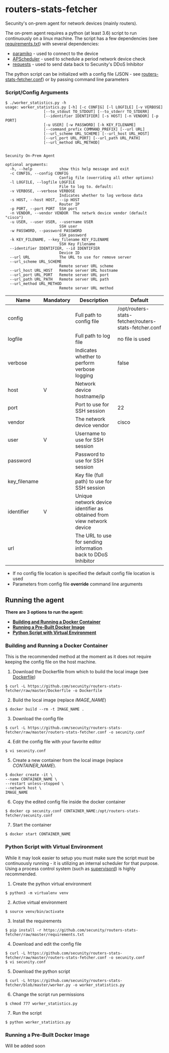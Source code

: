 # routers-stats-fetcher
Secunity's on-prem agent for network devices (mainly routers).

The on-prem agent requires a python (at least 3.6) script to run continuously on a linux machine. The script has a few dependencies (see [requirements.txt](requirements.txt)) with several dependencies:
- [paramiko](http://www.paramiko.org/) - used to connect to the device
- [APScheduler](https://apscheduler.readthedocs.io/) - used to schedule a period network device check
- [requests](https://requests.readthedocs.io/) - used to send data back to Secunity's DDoS Inhibitor

The python script can be initialized with a config file (JSON - see [routers-stats-fetcher.conf](routers-stats-fetcher.conf)) or by passing command line parameters

### Script/Config Arguments
```shell script
$ ./worker_statistics.py -h
usage: worker_statistics.py [-h] [-c CONFIG] [-l LOGFILE] [-v VERBOSE]
                 [--to_stdout TO_STDOUT] [--to_stderr TO_STDERR]
                 [--identifier IDENTIFIER] [-s HOST] [-n VENDOR] [-p PORT]
                 [-u USER] [-w PASSWORD] [-k KEY_FILENAME]
                 [--command_prefix COMMAND_PREFIX] [--url URL]
                 [--url_scheme URL_SCHEME] [--url_host URL_HOST]
                 [--url_port URL_PORT] [--url_path URL_PATH]
                 [--url_method URL_METHOD]


Secunity On-Prem Agent

optional arguments:
  -h, --help            show this help message and exit
  -c CONFIG, --config CONFIG
                        Config file (overriding all other options)
  -l LOGFILE, --logfile LOGFILE
                        File to log to. default:
  -v VERBOSE, --verbose VERBOSE
                        Indicates whether to log verbose data
  -s HOST, --host HOST, --ip HOST
                        Router IP
  -p PORT, --port PORT  SSH port
  -n VENDOR, --vendor VENDOR  The netwrk device vendor (default "cisco")
  -u USER, --user USER, --username USER
                        SSH user
  -w PASSWORD, --password PASSWORD
                        SSH password
  -k KEY_FILENAME, --key_filename KEY_FILENAME
                        SSH Key Filename
  --identifier IDENTIFIER, --id IDENTIFIER
                        Device ID
  --url URL             The URL to use for remove server
  --url_scheme URL_SCHEME
                        Remote server URL scheme
  --url_host URL_HOST   Remote server URL hostname
  --url_port URL_PORT   Remote server URL port
  --url_path URL_PATH   Remote server URL path
  --url_method URL_METHOD
                        Remote server URL method

```

| Name | Mandatory | Description | Default |
| --- | --- | --- | --- |
| config | | Full path to config file | /opt/routers-stats-fetcher/routers-stats-fetcher.conf |
| logfile | | Full path to log file | no file is used |
| verbose | | Indicates whether to perform verbose logging | false |
| host | V | Network device hostname/ip | |
| port | | Port to use for SSH session | 22 |
| vendor | | The network device vendor | cisco |
| user | V | Username to use for SSH session | |
| password | | Password to use for SSH session | |
| key_filename | | Key file (full path) to use for SSH session | |
| identifier | V | Unique network device identifier as obtained from view network device | | 
| url | | The URL to use for sending information back to DDoS Inhibitor |

* If no config file location is specified the default config file location is used
* Parameters from config file **override** command line arguments


## Running the agent
**There are 3 options to run the agent:**
* **[Building and Running a Docker Container](#Building-and-Running-a-Docker-Container)**<br>
* **[Running a Pre-Built Docker Image](#Running-a-Pre-Built-Docker-Image)**<br>
* **[Python Script with Virtual Environment](#Python-Script-with-Virtual-Environment)**

### Building and Running a Docker Container
This is the recommended method at the moment as it does not require keeping the config file on the host machine.

1. Download the Dockerfile from which to build the local image (see [Dockerfile](Dockerfile))
```shell script
$ curl -L https://github.com/secunity/routers-stats-fetcher/raw/master/Dockerfile -o Dockerfile
```

2. Build the local image (replace *IMAGE_NAME*)
```shell script
$ docker build --rm -t IMAGE_NAME .
```

3. Download the config file
```shell script
$ curl -L https://github.com/secunity/routers-stats-fetcher/raw/master/routers-stats-fetcher.conf -o secunity.conf
```

4. Edit the config file with your favorite editor
```shell script
$ vi secunity.conf
```

5. Create a new container from the local image (replace *CONTAINER_NAME*).

```shell script
$ docker create -it \
--name CONTAINER_NAME \
--restart unless-stopped \
--network host \
IMAGE_NAME
```

6. Copy the edited config file inside the docker container
```shell script
$ docker cp secunity.conf CONTAINER_NAME:/opt/routers-stats-fetcher/secunity.conf
```

7. Start the container
```shell script
$ docker start CONTAINER_NAME
```

### Python Script with Virtual Environment
While it may look easier to setup you must make sure the script must be continuously running - 
it is utilizing an internal scheduler for that purpose.
Using a process control system (such as [supervisord](http://supervisord.org/)) is highly recommended.

1. Create the python virtual environment
 ```shell script
$ python3 -m virtualenv venv
```

2. Active virtual environment
```shell script
$ source venv/bin/activate
```

3. Install the requirements
```shell script
$ pip install -r https://github.com/secunity/routers-stats-fetcher/raw/master/requirements.txt
``` 

4. Download and edit the config file
```shell script
$ curl -L https://github.com/secunity/routers-stats-fetcher/raw/master/routers-stats-fetcher.conf -o secunity.conf
$ vi secunity.conf
```

5. Download the python script
```shell script
$ curl -L https://github.com/secunity/routers-stats-fetcher/blob/master/worker.py -o worker_statistics.py
```

6. Change the script run permissions
```shell script
$ chmod 777 worker_statistics.py
```

7. Run the script
```shell script
$ python worker_statistics.py
``` 

### Running a Pre-Built Docker Image
Will be added soon